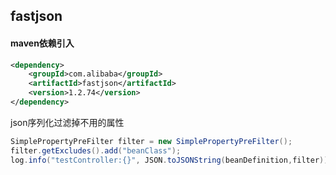 ## fastjson

#### maven依赖引入
```xml
<dependency>
    <groupId>com.alibaba</groupId>
    <artifactId>fastjson</artifactId>
    <version>1.2.74</version>
</dependency>
```
json序列化过滤掉不用的属性
```java
SimplePropertyPreFilter filter = new SimplePropertyPreFilter();
filter.getExcludes().add("beanClass");
log.info("testController:{}", JSON.toJSONString(beanDefinition,filter));
```
